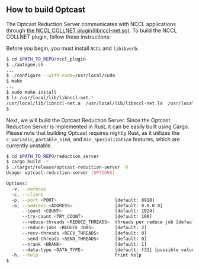 ## How to build Optcast

The Optcast Reduction Server communicates with NCCL applications through [the NCCL COLLNET plugin(libnccl-net.so)](https://github.com/NVIDIA/nccl/issues/320). To build the NCCL COLLNET plugin, follow these instructions:

Before you begin, you must install `NCCL` and `libibverb`.

```bash
$ cd $PATH_TO_REPO/nccl_plugin
$ ./autogen.sh
...
$ ./configure --with-cuda=/usr/local/cuda
$ make
...
$ sudo make install
$ ls /usr/local/lib/libnccl-net.* 
/usr/local/lib/libnccl-net.a  /usr/local/lib/libnccl-net.la  /usr/local/lib/libnccl-net.so  /usr/local/lib/libnccl-net.so.0  /usr/local/lib/libnccl-net.so.0.0.0
$
```

Next, we will build the Optcast Reduction Server. Since the Optcast Reduction Server is implemented in Rust, it can be easily built using Cargo.
Please note that building Optcast requires nightly Rust, as it utilizes the `c_variadic`, `portable_simd`, and `min_specialization` features, which are currently unstable.

```bash
$ cd $PATH_TO_REPO/reduction_server
$ cargo build -r
$ ./target/release/optcast-reduction-server -h
Usage: optcast-reduction-server [OPTIONS]

Options:
  -v, --verbose                          
  -c, --client                           
  -p, --port <PORT>                      [default: 8918]
  -a, --address <ADDRESS>                [default: 0.0.0.0]
      --count <COUNT>                    [default: 1024]
      --try-count <TRY_COUNT>            [default: 100]
      --reduce-threads <REDUCE_THREADS>  threads per reduce job [default: 2]
      --reduce-jobs <REDUCE_JOBS>        [default: 2]
      --recv-threads <RECV_THREADS>      [default: 0]
      --send-threads <SEND_THREADS>      [default: 0]
      --nrank <NRANK>                    [default: 1]
      --data-type <DATA_TYPE>            [default: f32] [possible values: f32, f16]
  -h, --help                             Print help
$
```
